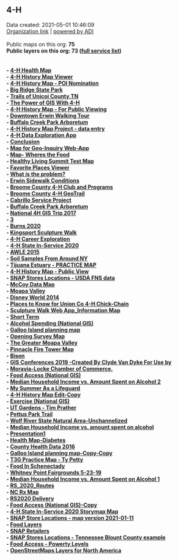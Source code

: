 <h2>4-H</h2> Data created: 2021-05-01 10:46:09 <br /><a target='new' href='https://4-H.maps.arcgis.com'>Organization link</a> | <a target='new' href='https://trbaker.github.io/ADI/'>powered by ADI</a></b><br /><br />Public maps on this org: <b>75<br />Public layers on this org: <b>73 </b>(<a target='new' href='https://services.arcgis.com/0iQnc90cLcaNZExC/ArcGIS/rest/services'>full  service list</a>)<br /><br /><br>- <a target='new' href='https://www.arcgis.com/home/item.html?id=425d71193b044fdca86d4a162a1c3a55'>4-H Health Map</a><br>- <a target='new' href='https://www.arcgis.com/home/item.html?id=547810adc6ab438ba54cb810317f4c25'>4-H History Map Viewer</a><br>- <a target='new' href='https://www.arcgis.com/home/item.html?id=16ee2e1ba244456bb2d5c15b983fd9f6'>4-H History Map - POI Nomination</a><br>- <a target='new' href='https://www.arcgis.com/home/item.html?id=64b22b5831d44aba93e27fecf9673809'>Big Ridge State Park</a><br>- <a target='new' href='https://www.arcgis.com/home/item.html?id=ec2bb62e5b6042998d7d61e37881cb69'>Trails of Unicoi County,TN</a><br>- <a target='new' href='https://www.arcgis.com/home/item.html?id=492e3058ec4342178a894986705b0827'>The Power of GIS With 4-H</a><br>- <a target='new' href='https://www.arcgis.com/home/item.html?id=48b1983d92a547cb84914f31aad667ea'>4-H History Map - For Public Viewing</a><br>- <a target='new' href='https://www.arcgis.com/home/item.html?id=d24c6d7b4eec428baf75014bd472908d'>Downtown Erwin Walking Tour</a><br>- <a target='new' href='https://www.arcgis.com/home/item.html?id=c839b0eaead24aa384b51e4772bcc372'>Buffalo Creek Park Arboretum</a><br>- <a target='new' href='https://www.arcgis.com/home/item.html?id=e5e2ba6d34f2434ebfe30a04c812aeba'>4-H History Map Project - data entry</a><br>- <a target='new' href='https://www.arcgis.com/home/item.html?id=883dc5b9eab94b58b446524cc03971e1'>4-H Data Exploration App</a><br>- <a target='new' href='https://www.arcgis.com/home/item.html?id=b4f5e843d1c7416d85b76e199e4bbcac'>Conclusion</a><br>- <a target='new' href='https://www.arcgis.com/home/item.html?id=67a14e62223f445191924eb40d405eaf'>Map for Geo-Inquiry Web-App</a><br>- <a target='new' href='https://www.arcgis.com/home/item.html?id=6a7ea6297c0440e486483b9ed7263601'>Map- Wheres the Food</a><br>- <a target='new' href='https://www.arcgis.com/home/item.html?id=707d8412a0534d7aacefebeca0d158c9'>Healthy Living Summit Test Map</a><br>- <a target='new' href='https://www.arcgis.com/home/item.html?id=b09c3537b8ee49839d1d4a566fc35d00'>Favorite Places Viewer</a><br>- <a target='new' href='https://www.arcgis.com/home/item.html?id=b407f664890d4d0a80ca535d1968ab38'>What is the problem?</a><br>- <a target='new' href='https://www.arcgis.com/home/item.html?id=0de7c6b6761046f8a2305da085b78658'>Erwin Sidewalk Conditions</a><br>- <a target='new' href='https://www.arcgis.com/home/item.html?id=3e87d0df93d94c50bf6acb5782e63af6'>Broome County 4-H Club and Programs</a><br>- <a target='new' href='https://www.arcgis.com/home/item.html?id=0a529ef8a36740c9ab741a4a9cf2059f'>Broome County 4-H GeoTrail</a><br>- <a target='new' href='https://www.arcgis.com/home/item.html?id=f3ee28f0e04847f1b3bf3ba83b6b2e2b'>Cabrillo Service Project</a><br>- <a target='new' href='https://www.arcgis.com/home/item.html?id=19d42e39686e4e77941c2a5d9e4568c3'>Buffalo Creek Park Arboretum</a><br>- <a target='new' href='https://www.arcgis.com/home/item.html?id=808f813a61f84802a2e9c1ce3101d8ce'>National 4H GIS Trip 2017</a><br>- <a target='new' href='https://www.arcgis.com/home/item.html?id=9622fcc7d7d4403083242f65e3490ece'>3</a><br>- <a target='new' href='https://www.arcgis.com/home/item.html?id=a29aba2e36514832a7e0f326f8354863'>Burns 2020</a><br>- <a target='new' href='https://www.arcgis.com/home/item.html?id=4c1ae1dbd6f44a55bff9a18b1177010f'>Kingsport Sculpture Walk</a><br>- <a target='new' href='https://www.arcgis.com/home/item.html?id=74cf9b28e7ed458985710f1e1f6c8189'>4-H Career Exploration</a><br>- <a target='new' href='https://www.arcgis.com/home/item.html?id=b198d2bd91314d8eb210737c41ed60a0'>4-H State In-Service 2020</a><br>- <a target='new' href='https://www.arcgis.com/home/item.html?id=41544519c5ea41c7a6f42320b16a9be1'>AWLE 2015</a><br>- <a target='new' href='https://www.arcgis.com/home/item.html?id=9f3df39fe3f948adb72039456b02b71a'>Soil Samples From Around NY</a><br>- <a target='new' href='https://www.arcgis.com/home/item.html?id=be59936f4bb64990ad24c7b0d91a4a25'>Tijuana Estuary - PRACTICE MAP</a><br>- <a target='new' href='https://www.arcgis.com/home/item.html?id=5bb02c997eb842edb7d4d225d487ba49'>4-H History Map - Public View</a><br>- <a target='new' href='https://www.arcgis.com/home/item.html?id=a1b833e4df694330887958471c49fa20'>SNAP Stores Locations - USDA FNS data</a><br>- <a target='new' href='https://www.arcgis.com/home/item.html?id=13d1cb9334c247a5a6be4f9799a0b3ee'>McCoy Data Map</a><br>- <a target='new' href='https://www.arcgis.com/home/item.html?id=088fac638c8d4b8b8f8a6f41b3df2b04'>Moapa Valley</a><br>- <a target='new' href='https://www.arcgis.com/home/item.html?id=13ee2da2f0a1473d929908d949e24f50'>Disney World 2014</a><br>- <a target='new' href='https://www.arcgis.com/home/item.html?id=03fcc5f11f1847ddaa61837297ef7f32'>Places to Know for Union Co 4-H Chick-Chain</a><br>- <a target='new' href='https://www.arcgis.com/home/item.html?id=7742d1c986214122b5cfdeb431661c9d'>Sculpture Walk Web App_Information Map</a><br>- <a target='new' href='https://www.arcgis.com/home/item.html?id=9d583cce52e84870b16d552013973a8f'>Short Term</a><br>- <a target='new' href='https://www.arcgis.com/home/item.html?id=9544586c19c040c7b3ae96ff72b39753'>Alcohol Spending (National GIS)</a><br>- <a target='new' href='https://www.arcgis.com/home/item.html?id=696d179f3fa24e9da252bef3b4cd89b9'>Galloo Island planning map</a><br>- <a target='new' href='https://www.arcgis.com/home/item.html?id=86361e51435c4e5a93bfc0324bd95569'>Opening Survey Map</a><br>- <a target='new' href='https://www.arcgis.com/home/item.html?id=6c3538fc6270423db09c16a887c39fd5'>The Greater Moapa Valley</a><br>- <a target='new' href='https://www.arcgis.com/home/item.html?id=36a58c2775ce4ec5aaf4cd469fc8eeb6'>Pinnacle Fire Tower Map</a><br>- <a target='new' href='https://www.arcgis.com/home/item.html?id=320d59f2c71947f2a25d889ea10603af'>Bison</a><br>- <a target='new' href='https://www.arcgis.com/home/item.html?id=01386edbd8e143a3950bfcc1e4f26097'>GIS Conferences 2019 -Created By Clyde Van Dyke For Use by </a><br>- <a target='new' href='https://www.arcgis.com/home/item.html?id=1a38a35b287349ad8754ce9a99ff02cb'>Moravia-Locke Chamber of Commerce.</a><br>- <a target='new' href='https://www.arcgis.com/home/item.html?id=92ef8cda1e104ccb828cfc17d083fc9c'>Food Access (National GIS)</a><br>- <a target='new' href='https://www.arcgis.com/home/item.html?id=384bb9b022914090826a8f10eb39470f'>Median Household Income vs. Amount Spent on Alcohol 2</a><br>- <a target='new' href='https://www.arcgis.com/home/item.html?id=c6880f4fe8804b0a822dd60a8e04ac28'>My Summer As a Lifeguard</a><br>- <a target='new' href='https://www.arcgis.com/home/item.html?id=951e81916b104e7caa6937699f2eab11'>4-H History Map Edit-Copy</a><br>- <a target='new' href='https://www.arcgis.com/home/item.html?id=463ec75951444a119cbad2771e215192'>Exercise (National GIS)</a><br>- <a target='new' href='https://www.arcgis.com/home/item.html?id=5600f7294af84d28979783ddb73799e4'>UT Gardens - Tim Prather</a><br>- <a target='new' href='https://www.arcgis.com/home/item.html?id=092372ff63894b4db58972425daebe57'>Pettus Park Trail</a><br>- <a target='new' href='https://www.arcgis.com/home/item.html?id=5484aa20ea7847dea97f4beeede5b37e'>Wolf River State Natural Area-Unchannelized</a><br>- <a target='new' href='https://www.arcgis.com/home/item.html?id=242486e176ba40feb5800ccc4f900fff'>Median Household Income vs. amount spent on alcohol</a><br>- <a target='new' href='https://www.arcgis.com/home/item.html?id=be8fec77b0134021bf40fcdfee69d25b'>Presentation1</a><br>- <a target='new' href='https://www.arcgis.com/home/item.html?id=f7457564f54944cdb2dbe66dfc2294f6'>Health Map-Diabetes</a><br>- <a target='new' href='https://www.arcgis.com/home/item.html?id=3a9ba00b9a2f4fb48dbed2eec513258d'>County Health Data 2016</a><br>- <a target='new' href='https://www.arcgis.com/home/item.html?id=ea34baf1a4a44a10816d3cb652a6ec5a'>Galloo Island planning map-Copy-Copy</a><br>- <a target='new' href='https://www.arcgis.com/home/item.html?id=0014dc8474c74af3a704e1197c66db0e'>T3G Practice Map - Ty Petty</a><br>- <a target='new' href='https://www.arcgis.com/home/item.html?id=8c92bef7555846d783f33c191d866cc8'>Food In Schenectady</a><br>- <a target='new' href='https://www.arcgis.com/home/item.html?id=eca5fbda78ba430d9cef21f165202488'>Whitney Point Fairgrounds 5-23-19</a><br>- <a target='new' href='https://www.arcgis.com/home/item.html?id=fe77acf4202b46819fc5ff46c19ef893'>Median Household Income vs. Amount Spent on Alcohol 1</a><br>- <a target='new' href='https://www.arcgis.com/home/item.html?id=e33a2c3fa7aa404f88aaef6a31920978'>RS_2020_Routes</a><br>- <a target='new' href='https://www.arcgis.com/home/item.html?id=cc99afca82804364a145c2cf96939cb6'>NC Rx Map</a><br>- <a target='new' href='https://www.arcgis.com/home/item.html?id=1dabbd40781044a2809b0ceabfbb721f'>RS2020 Delivery</a><br>- <a target='new' href='https://www.arcgis.com/home/item.html?id=109be38094a048d78287bd1246ad6f46'>Food Access (National GIS)-Copy</a><br>- <a target='new' href='https://www.arcgis.com/home/item.html?id=884be38387dc4126adfe0e7376e8b942'>4-H State In-Service 2020 Storymap Map</a><br>- <a target='new' href='https://www.arcgis.com/home/item.html?id=ef3af936b3af4e4db15775175f2dca12'>SNAP Store Locations - map version 2021-01-11</a><br>- <a target='new' href='https://www.arcgis.com/home/item.html?id=d7f7566a03c84a2db2ec43fac6492cc0'>Food Layers</a><br>- <a target='new' href='https://www.arcgis.com/home/item.html?id=682b2e5f19604cc1a34f534690f05aa3'>SNAP Retailers</a><br>- <a target='new' href='https://www.arcgis.com/home/item.html?id=ec7f359e6a7b4603b41d16cea6b367d6'>SNAP Stores Locations - Tennessee Blount County example</a><br>- <a target='new' href='https://www.arcgis.com/home/item.html?id=47c6f405ae9b48a091034570673b4d5d'>Food Access - Powerty Levels</a><br>- <a target='new' href='https://www.arcgis.com/home/item.html?id=d6453641d7b5411085f4aa28bd547a63'>OpenStreetMaps Layers for North America</a>